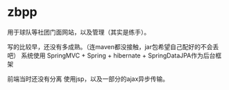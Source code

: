 # zbpp
  用于球队等社团门面网站，以及管理（其实是练手）。<p>
  写的比较早，还没有多成熟。（连maven都没接触，jar包希望自己配好的不会丢吧）
  系统使用 SpringMVC + Spring + hibernate + SpringDataJPA作为后台框架<p>
  前端当时还没有分离 使用jsp，以及一部分的ajax异步传输。
 

